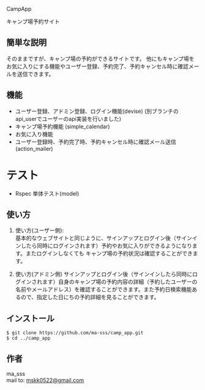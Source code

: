  CampApp

キャンプ場予約サイト

## 簡単な説明

そのままですが、キャンプ場の予約ができるサイトです。
他にもキャンプ場をお気に入りにする機能やユーザー登録、予約完了、予約キャンセル時に確認メールを送信できます。

## 機能

* ユーザー登録、アドミン登録、ログイン機能(devise) (別ブランチのapi_userでユーザーのapi実装を行いました)
* キャンプ場予約機能 (simple_calendar)
* お気に入り機能
* ユーザー登録時、予約完了時、予約キャンセル時に確認メール送信 (action_mailer)

# テスト
* Rspec 単体テスト(model)

## 使い方

1. 使い方(ユーザー側):  
基本的なウェブサイトと同じように、サインアップとログイン後（サインインしたら同時にログインされます）予約やお気に入りができるようになります。またログインしなくても
キャンプ場の予約状況は確認することができます。

2. 使い方(アドミン側)
サインアップとログイン後（サインインしたら同時にログインされます）自身のキャンプ場の予約内容の詳細（予約したユーザーの名前やメールアドレス）を確認することができます。また予約日検索機能あるので、指定した日にちの予約詳細を見ることができます。

## インストール

```
$ git clone https://github.com/ma-sss/camp_app.git
$ cd ../camp_app
```

## 作者

ma_sss  
mail to: mskk0522@gmail.com
